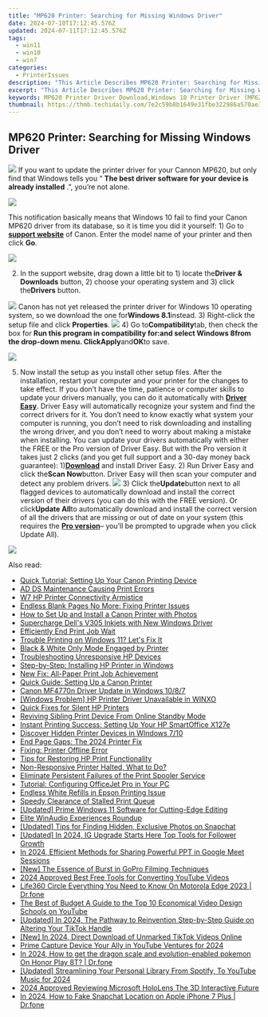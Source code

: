 ```yaml
---
title: "MP620 Printer: Searching for Missing Windows Driver"
date: 2024-07-10T17:12:45.576Z
updated: 2024-07-11T17:12:45.576Z
tags:
  - win11
  - win10
  - win7
categories:
  - PrinterIssues
description: "This Article Describes MP620 Printer: Searching for Missing Windows Driver"
excerpt: "This Article Describes MP620 Printer: Searching for Missing Windows Driver"
keywords: MP620 Printer Driver Download,Windows 10 Printer Driver (MP620),Find Missing Windows Printer Driver MP620,MP620 Printer Software and Drivers,Update Missing Windows Driver for MP620 Printer,Install MP620 Compatible Driver on Windows OS,Download Official Windows Driver for MP620 Printer
thumbnail: https://thmb.techidaily.com/7e2c59b8b1649e31fbe322986a570ae3c50e92f57491460fea382eb83a2be019.jpg
---
```


## MP620 Printer: Searching for Missing Windows Driver

![](https://images.drivereasy.com/wp-content/uploads/2016/11/canon-pixma-mo620.jpg)  If you want to update the printer driver for your Cannon MP620, but only find that Windows tells you “   **The best driver software for your device is already installed** .”, you’re not alone.

![](https://images.drivereasy.com/wp-content/uploads/2016/11/the-best-driver-software-for-your-device-is-already-installed-2.jpg)

This notification basically means that Windows 10 fail to find your Canon MP620 driver from its database, so it is time you did it yourself: 1) Go to [**support website**](https://www.usa.canon.com/internet/portal/us/home/support) of Canon. Enter the model name of your printer and then click **Go**.

![](https://images.drivereasy.com/wp-content/uploads/2016/11/name-of-the-printer.jpg)

 2) In the support website, drag down a little bit to 1) locate the**Driver & Downloads** button, 2) choose your operating system and 3) click the**Drivers** button.

![](https://images.drivereasy.com/wp-content/uploads/2016/11/pixma-mp620-driver-download-600x375.jpg) Canon has not yet released the printer driver for Windows 10 operating system, so we download the one for**Windows 8.1**instead. 3) Right-click the setup file and click **Properties**. ![](https://images.drivereasy.com/wp-content/uploads/2016/11/properties-setup.jpg) 4) Go to**Compatibility**tab, then check the box for **Run this program in compatibility for:**and select **Windows 8**from the drop-down menu. Click**Apply**and**OK**to save.

![](https://images.drivereasy.com/wp-content/uploads/2016/11/run-this-program-in-compatibility-for-compatibility-mode.jpg)

5) Now install the setup as you install other setup files. After the installation, restart your computer and your printer for the changes to take effect. If you don’t have the time, patience or computer skills to update your drivers manually, you can do it automatically with [**Driver Easy**](https://tools.techidaily.com/drivereasy/download/). Driver Easy will automatically recognize your system and find the correct drivers for it. You don’t need to know exactly what system your computer is running, you don’t need to risk downloading and installing the wrong driver, and you don’t need to worry about making a mistake when installing. You can update your drivers automatically with either the FREE or the Pro version of Driver Easy. But with the Pro version it takes just 2 clicks (and you get full support and a 30-day money back guarantee): 1)[**Download**](https://tools.techidaily.com/drivereasy/download/) and install Driver Easy. 2) Run Driver Easy and click the**Scan Now**button. Driver Easy will then scan your computer and detect any problem drivers. ![](https://images.drivereasy.com/wp-content/uploads/2017/04/img_58e761c841d8e.png) 3) Click the**Update**button next to all flagged devices to automatically download and install the correct version of their drivers (you can do this with the FREE version). Or click**Update All**to automatically download and install the correct version of all the drivers that are missing or out of date on your system (this requires the [**Pro version**](https://tools.techidaily.com/drivereasy/download/)– you’ll be prompted to upgrade when you click Update All).

![](https://images.drivereasy.com/wp-content/uploads/2017/04/img_58e7622d68cb0.jpg)

<ins class="adsbygoogle"
     style="display:block"
     data-ad-format="autorelaxed"
     data-ad-client="ca-pub-7571918770474297"
     data-ad-slot="1223367746"></ins>



<ins class="adsbygoogle"
     style="display:block"
     data-ad-client="ca-pub-7571918770474297"
     data-ad-slot="8358498916"
     data-ad-format="auto"
     data-full-width-responsive="true"></ins>



<span class="atpl-alsoreadstyle">Also read:</span>
<div><ul>
<li><a href="https://printer-issues.techidaily.com/quick-tutorial-setting-up-your-canon-printing-device/"><u>Quick Tutorial: Setting Up Your Canon Printing Device</u></a></li>
<li><a href="https://printer-issues.techidaily.com/ad-ds-maintenance-causing-print-errors/"><u>AD DS Maintenance Causing Print Errors</u></a></li>
<li><a href="https://printer-issues.techidaily.com/w7-hp-printer-connectivity-armistice/"><u>W7 HP Printer Connectivity Armistice</u></a></li>
<li><a href="https://printer-issues.techidaily.com/endless-blank-pages-no-more-fixing-printer-issues/"><u>Endless Blank Pages No More: Fixing Printer Issues</u></a></li>
<li><a href="https://printer-issues.techidaily.com/how-to-set-up-and-install-a-canon-printer-with-photos/"><u>How to Set Up and Install a Canon Printer with Photos</u></a></li>
<li><a href="https://printer-issues.techidaily.com/supercharge-dells-v305-inkjets-with-new-windows-driver/"><u>Supercharge Dell's V305 Inkjets with New Windows Driver</u></a></li>
<li><a href="https://printer-issues.techidaily.com/efficiently-end-print-job-wait/"><u>Efficiently End Print Job Wait</u></a></li>
<li><a href="https://printer-issues.techidaily.com/trouble-printing-on-windows-11-lets-fix-it/"><u>Trouble Printing on Windows 11? Let's Fix It</u></a></li>
<li><a href="https://printer-issues.techidaily.com/black-and-white-only-mode-engaged-by-printer/"><u>Black & White Only Mode Engaged by Printer</u></a></li>
<li><a href="https://printer-issues.techidaily.com/troubleshooting-unresponsive-hp-devices/"><u>Troubleshooting Unresponsive HP Devices</u></a></li>
<li><a href="https://printer-issues.techidaily.com/step-by-step-installing-hp-printer-in-windows/"><u>Step-by-Step: Installing HP Printer in Windows</u></a></li>
<li><a href="https://printer-issues.techidaily.com/new-fix-all-paper-print-job-achievement/"><u>New Fix: All-Paper Print Job Achievement</u></a></li>
<li><a href="https://printer-issues.techidaily.com/quick-guide-setting-up-a-canon-printer/"><u>Quick Guide: Setting Up a Canon Printer</u></a></li>
<li><a href="https://printer-issues.techidaily.com/canon-mf4770n-driver-update-in-windows-1087/"><u>Canon MF4770n Driver Update in Windows 10/8/7</u></a></li>
<li><a href="https://printer-issues.techidaily.com/windows-problem-hp-printer-driver-unavailable-in-winxo/"><u>[Windows Problem] HP Printer Driver Unavailable in WINXO</u></a></li>
<li><a href="https://printer-issues.techidaily.com/quick-fixes-for-silent-hp-printers/"><u>Quick Fixes for Silent HP Printers</u></a></li>
<li><a href="https://printer-issues.techidaily.com/reviving-sibling-print-device-from-online-standby-mode/"><u>Reviving Sibling Print Device From Online Standby Mode</u></a></li>
<li><a href="https://printer-issues.techidaily.com/instant-printing-success-setting-up-your-hp-smartoffice-x127e/"><u>Instant Printing Success: Setting Up Your HP SmartOffice X127e</u></a></li>
<li><a href="https://printer-issues.techidaily.com/discover-hidden-printer-devices-in-windows-710/"><u>Discover Hidden Printer Devices in WIndows 7/10</u></a></li>
<li><a href="https://printer-issues.techidaily.com/end-page-gaps-the-2024-printer-fix/"><u>End Page Gaps: The 2024 Printer Fix</u></a></li>
<li><a href="https://printer-issues.techidaily.com/fixing-printer-offline-error/"><u>Fixing: Printer Offline Error</u></a></li>
<li><a href="https://printer-issues.techidaily.com/tips-for-restoring-hp-print-functionality/"><u>Tips for Restoring HP Print Functionality</u></a></li>
<li><a href="https://printer-issues.techidaily.com/non-responsive-printer-halted-what-to-do/"><u>Non-Responsive Printer Halted, What to Do?</u></a></li>
<li><a href="https://printer-issues.techidaily.com/eliminate-persistent-failures-of-the-print-spooler-service/"><u>Eliminate Persistent Failures of the Print Spooler Service</u></a></li>
<li><a href="https://printer-issues.techidaily.com/tutorial-configuring-officejet-pro-in-your-pc/"><u>Tutorial: Configuring OfficeJet Pro in Your PC</u></a></li>
<li><a href="https://printer-issues.techidaily.com/endless-white-refills-in-epson-printing-issue/"><u>Endless White Refills in Epson Printing Issue</u></a></li>
<li><a href="https://printer-issues.techidaily.com/speedy-clearance-of-stalled-print-queue/"><u>Speedy Clearance of Stalled Print Queue</u></a></li>
<li><a href="https://extra-skills.techidaily.com/updated-prime-windows-11-software-for-cutting-edge-editing/"><u>[Updated] Prime Windows 11 Software for Cutting-Edge Editing</u></a></li>
<li><a href="https://extra-lessons.techidaily.com/elite-winaudio-experiences-roundup/"><u>Elite WinAudio Experiences Roundup</u></a></li>
<li><a href="https://snapchat-videos.techidaily.com/updated-tips-for-finding-hidden-exclusive-photos-on-snapchat/"><u>[Updated] Tips for Finding Hidden, Exclusive Photos on Snapchat</u></a></li>
<li><a href="https://instagram-video-recordings.techidaily.com/updated-in-2024-ig-upgrade-starts-here-top-tools-for-follower-growth/"><u>[Updated] In 2024, IG Upgrade Starts Here  Top Tools for Follower Growth</u></a></li>
<li><a href="https://video-capture.techidaily.com/in-2024-efficient-methods-for-sharing-powerful-ppt-in-google-meet-sessions/"><u>In 2024, Efficient Methods for Sharing Powerful PPT in Google Meet Sessions</u></a></li>
<li><a href="https://article-posts.techidaily.com/new-the-essence-of-burst-in-gopro-filming-techniques/"><u>[New] The Essence of Burst in GoPro Filming Techniques</u></a></li>
<li><a href="https://youtube-video-recordings.techidaily.com/2024-approved-best-free-tools-for-converting-youtube-videos/"><u>2024 Approved  Best Free Tools for Converting YouTube Videos</u></a></li>
<li><a href="https://fake-location.techidaily.com/life360-circle-everything-you-need-to-know-on-motorola-edge-2023-drfone-by-drfone-virtual-android/"><u>Life360 Circle Everything You Need to Know On Motorola Edge 2023 | Dr.fone</u></a></li>
<li><a href="https://youtube-video-recordings.techidaily.com/the-best-of-budget-a-guide-to-the-top-10-economical-video-design-schools-on-youtube/"><u>The Best of Budget  A Guide to the Top 10 Economical Video Design Schools on YouTube</u></a></li>
<li><a href="https://tiktok-video-recordings.techidaily.com/updated-in-2024-the-pathway-to-reinvention-step-by-step-guide-on-altering-your-tiktok-handle/"><u>[Updated] In 2024, The Pathway to Reinvention  Step-by-Step Guide on Altering Your TikTok Handle</u></a></li>
<li><a href="https://tiktok-video-files.techidaily.com/new-in-2024-direct-download-of-unmarked-tiktok-videos-online/"><u>[New] In 2024, Direct Download of Unmarked TikTok Videos Online</u></a></li>
<li><a href="https://youtube-zero.techidaily.com/-capture-device-your-ally-in-youtube-ventures-for-2024/"><u>Prime Capture Device  Your Ally in YouTube Ventures for 2024</u></a></li>
<li><a href="https://pokemon-go-android.techidaily.com/in-2024-how-to-get-the-dragon-scale-and-evolution-enabled-pokemon-on-honor-play-8t-drfone-by-drfone-virtual-android/"><u>In 2024, How to get the dragon scale and evolution-enabled pokemon On Honor Play 8T? | Dr.fone</u></a></li>
<li><a href="https://youtube-tips.techidaily.com/ed-streamlining-your-personal-library-from-spotify-to-youtube-music-for-2024/"><u>[Updated] Streamlining Your Personal Library  From Spotify, To YouTube Music for 2024</u></a></li>
<li><a href="https://extra-guidance.techidaily.com/2024-approved-reviewing-microsoft-hololens-the-3d-interactive-future/"><u>2024 Approved  Reviewing Microsoft HoloLens  The 3D Interactive Future</u></a></li>
<li><a href="https://location-social.techidaily.com/in-2024-how-to-fake-snapchat-location-on-apple-iphone-7-plus-drfone-by-drfone-virtual-ios/"><u>In 2024, How to Fake Snapchat Location on Apple iPhone 7 Plus | Dr.fone</u></a></li>
</ul></div>
